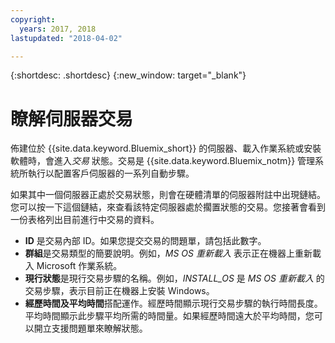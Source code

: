 ```yaml
---
copyright:
  years: 2017, 2018
lastupdated: "2018-04-02"

---
```


{:shortdesc: .shortdesc}
{:new_window: target="_blank"}

# 瞭解伺服器交易

佈建位於 {{site.data.keyword.Bluemix_short}} 的伺服器、載入作業系統或安裝軟體時，會進入*交易* 狀態。交易是 {{site.data.keyword.Bluemix_notm}} 管理系統所執行以配置客戶伺服器的一系列自動步驟。

如果其中一個伺服器正處於交易狀態，則會在硬體清單的伺服器附註中出現鏈結。您可以按一下這個鏈結，來查看該特定伺服器處於擱置狀態的交易。您接著會看到一份表格列出目前進行中交易的資料。

* **ID** 是交易內部 ID。如果您提交交易的問題單，請包括此數字。
* **群組**是交易類型的簡要說明。例如，*MS OS 重新載入* 表示正在機器上重新載入 Microsoft 作業系統。
* **現行狀態**是現行交易步驟的名稱。例如，*INSTALL_OS* 是 *MS OS 重新載入* 的交易步驟，表示目前正在機器上安裝 Windows。
* **經歷時間及平均時間**搭配運作。經歷時間顯示現行交易步驟的執行時間長度。平均時間顯示此步驟平均所需的時間量。如果經歷時間遠大於平均時間，您可以開立支援問題單來瞭解狀態。
